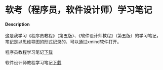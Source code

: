 # 软考（程序员，软件设计师）学习笔记

#### Description
这是我学习《程序员教程》（第五版）、《软件设计师教程》（第五版）的学习笔记，笔记是以思维导图的形式记录的，可以通过xmind软件打开。

程序员教程学习笔记[下载](https://gitee.com/hookind/ruankao/blob/master/Programmer.xmind)

软件设计师教程学习笔记[下载](https://gitee.com/hookind/ruankao/blob/master/SoftwareDesigner.xmind)

